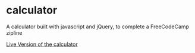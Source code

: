 # calculator
A calculator built with javascript and jQuery, to complete a FreeCodeCamp zipline

[Live Version of the calculator](http://shaggytech.com/calculator/)